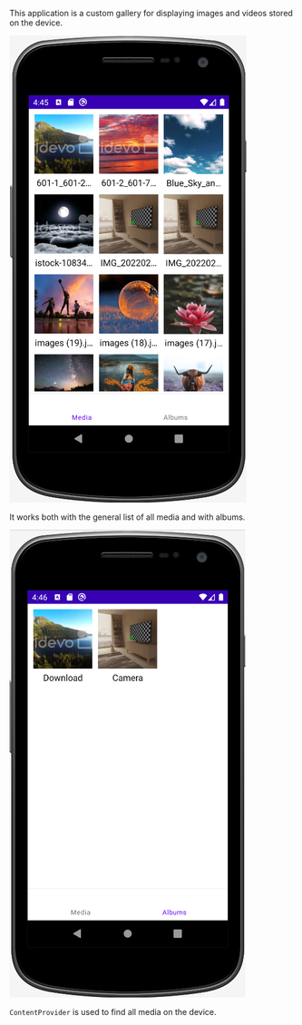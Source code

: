 This application is a custom gallery for displaying images and videos stored on the device. 


![alt text](example1.png)


It works both with the general list of all media and with albums. 


![alt text](example2.png)


```ContentProvider``` is used to find all media on the device.
